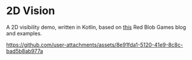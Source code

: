 # 2D Vision

A 2D visibility demo, written in Kotlin, based on [this](https://www.redblobgames.com/articles/visibility/#comment-850486470) Red Blob Games blog and examples.




https://github.com/user-attachments/assets/8e91fda1-5120-41e9-8c8c-bad5b8ab977a

